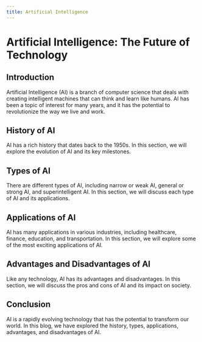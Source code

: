 ```yaml
---
title: Artificial Intelligence
---
```




# Artificial Intelligence: The Future of Technology

## Introduction

Artificial Intelligence (AI) is a branch of computer science that deals with creating intelligent machines that can think and learn like humans. AI has been a topic of interest for many years, and it has the potential to revolutionize the way we live and work.

## History of AI

AI has a rich history that dates back to the 1950s. In this section, we will explore the evolution of AI and its key milestones.

## Types of AI

There are different types of AI, including narrow or weak AI, general or strong AI, and superintelligent AI. In this section, we will discuss each type of AI and its applications.

## Applications of AI

AI has many applications in various industries, including healthcare, finance, education, and transportation. In this section, we will explore some of the most exciting applications of AI.

## Advantages and Disadvantages of AI

Like any technology, AI has its advantages and disadvantages. In this section, we will discuss the pros and cons of AI and its impact on society.

## Conclusion

AI is a rapidly evolving technology that has the potential to transform our world. In this blog, we have explored the history, types, applications, advantages, and disadvantages of AI.
